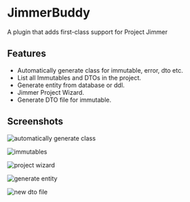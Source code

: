 # JimmerBuddy

A plugin that adds first-class support for Project Jimmer

## Features

- Automatically generate class for immutable, error, dto etc.
- List all Immutables and DTOs in the project.
- Generate entity from database or ddl.
- Jimmer Project Wizard.
- Generate DTO file for immutable.

## Screenshots

![automatically generate class](https://s2.loli.net/2025/03/05/WAxQ34sUnS9i7q5.gif)

![immutables](https://s2.loli.net/2025/03/05/u61UoySQEkshwDl.png)

![project wizard](https://s2.loli.net/2025/03/05/USP5VdZvlA6iNzO.png)

![generate entity](https://s2.loli.net/2025/03/05/sWaZgDiRcblOw2x.png)

![new dto file](https://s2.loli.net/2025/03/11/gjAWhY8DiOKT5vz.gif)

